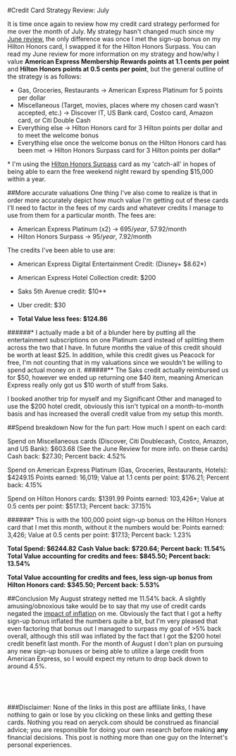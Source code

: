 #Credit Card Strategy Review: July

It is time once again to review how my credit card strategy performed for me over the month of July. My strategy hasn't changed much since my [June review](https://aeryck.com/post:3), the only difference was once I met the sign-up bonus on my Hilton Honors card, I swapped it for the Hilton Honors Surpass. You can read my June review for more information on my strategy and how/why I value **American Express Membership Rewards points at 1.1 cents per point** and **Hilton Honors points at 0.5 cents per point**, but the general outline of the strategy is as follows:

* Gas, Groceries, Restaurants -> American Express Platinum for 5 points per dollar
* Miscellaneous (Target, movies, places where my chosen card wasn't accepted, etc.) -> Discover IT, US Bank card, Costco card, Amazon card, or Citi Double Cash
* Everything else -> Hilton Honors card for 3 Hilton points per dollar and to meet the welcome bonus
* Everything else once the welcome bonus on the Hilton Honors card has been met -> Hilton Honors Surpass card for 3 Hilton points per dollar\*

\* I'm using the [Hilton Honors Surpass](https://www.americanexpress.com/us/credit-cards/card/hilton-honors-surpass/) card as my 'catch-all' in hopes of being able to earn the free weekend night reward by spending $15,000 within a year.

##More accurate valuations
One thing I've also come to realize is that in order more accurately depict how much value I'm getting out of these cards I'll need to factor in the fees of my cards and whatever credits I manage to use from them for a particular month. The fees are:

* American Express Platinum (x2) -> $695/year, ~$57.92/month
* Hilton Honors Surpass -> $95/year, ~$7.92/month

The credits I've been able to use are:
* American Express Digital Entertainment Credit: (Disney+ $8.62\*)
* American Express Hotel Collection credit: $200
* Saks 5th Avenue credit: $10\*\*
* Uber credit: $30

* **Total Value less fees: $124.86**

######\* I actually made a bit of a blunder here by putting all the entertainment subscriptions on one Platinum card instead of splitting them across the two that I have. In future months the value of this credit should be worth at least $25. In addition, while this credit gives us Peacock for free, I'm not counting that in my valuations since we wouldn't be willing to spend actual money on it.
######\*\* The Saks credit actually reimbursed us for $50, however we ended up returning one $40 item, meaning American Express really only got us $10 worth of stuff from Saks.

I booked another trip for myself and my Significant Other and managed to use the $200 hotel credit, obviously this isn't typical on a month-to-month basis and has increased the overall credit value from my setup this month.

##Spend breakdown
Now for the fun part: How much I spent on each card:

Spend on Miscellaneous cards (Discover, Citi Doublecash, Costco, Amazon, and US Bank): $603.68 (See the June Review for more info. on these cards)
Cash back: $27.30; Percent back: 4.52%

Spend on American Express Platinum (Gas, Groceries, Restaurants, Hotels): $4249.15
Points earned: 16,019; Value at 1.1 cents per point: $176.21; Percent back: 4.15%

Spend on Hilton Honors cards: $1391.99
Points earned: 103,426\*; Value at 0.5 cents per point: $517.13; Percent back: 37.15%

######\* This is with the 100,000 point sign-up bonus on the Hilton Honors card that I met this month, without it the numbers would be: Points earned: 3,426; Value at 0.5 cents per point: $17.13; Percent back: 1.23%

**Total Spend: $6244.82**
**Cash Value back: $720.64; Percent back: 11.54%**
**Total Value accounting for credits and fees: $845.50; Percent back: 13.54%**

**Total Value accounting for credits and fees, less sign-up bonus from Hilton Honors card: $345.50; Percent back: 5.53%**


##Conclusion
My August strategy netted me 11.54% back. A slightly amusing/obnoxious take would be to say that my use of credit cards negated the [impact of inflation](https://tradingeconomics.com/united-states/inflation-cpi) on me. Obviously the fact that I got a hefty sign-up bonus inflated the numbers quite a bit, but I'm very pleased that even factoring that bonus out I managed to surpass my goal of >5% back overall, although this still was inflated by the fact that I got the $200 hotel credit benefit last month. For the month of August I don't plan on pursuing any new sign-up bonuses or being able to utilize a large credit from American Express, so I would expect my return to drop back down to around 4.5%.
<pre>



</pre>
###Disclaimer:
None of the links in this post are affiliate links, I have nothing to gain or lose by you clicking on these links and getting these cards. Nothing you read on aeryck.com should be construed as financial advice; you are responsible for doing your own research before making **any** financial decisions. This post is nothing more than one guy on the Internet's personal experiences.
